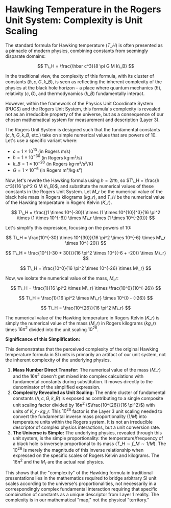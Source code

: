 # Hawking Temperature in the Rogers Unit System: Complexity is Unit Scaling

The standard formula for Hawking temperature ($T\_H$) is often presented as a pinnacle of modern physics, combining constants from seemingly disparate domains:

$$ T\_H = \frac{\hbar c^3}{8 \pi G M k\_B} $$

In the traditional view, the complexity of this formula, with its cluster of constants ($\hbar, c, G, k\_B$), is seen as reflecting the inherent complexity of the physics at the black hole horizon – a place where quantum mechanics ($\hbar$), relativity ($c, G$), and thermodynamics ($k\_B$) fundamentally interact.

However, within the framework of the Physics Unit Coordinate System (PUCS) and the Rogers Unit System, this formula's complexity is revealed not as an irreducible property of the universe, but as a consequence of our chosen mathematical system for measurement and description (Layer 3).

The Rogers Unit System is designed such that the fundamental constants ($c, h, G, k\_B$, etc.) take on simple numerical values that are powers of 10. Let's use a specific variant where:

*   $c = 1 \times 10^{10}$ (in Rogers m/s)
*   $h = 1 \times 10^{-30}$ (in Rogers kg·m²/s)
*   $k\_B = 1 \times 10^{-20}$ (in Rogers kg·m²/s²/K)
*   $G = 1 \times 10^{-6}$ (in Rogers m³/kg·s²)

Now, let's rewrite the Hawking formula using $h = 2\pi\hbar$, so $T\_H = \frac{h c^3}{16 \pi^2 G M k\_B}$, and substitute the numerical values of these constants in the Rogers Unit System. Let $M\_r$ be the numerical value of the black hole mass in Rogers kilograms ($kg\_r$), and $T\_H$ be the numerical value of the Hawking temperature in Rogers Kelvin ($K\_r$).

$$ T\_H = \frac{(1 \times 10^{-30}) \times (1 \times 10^{10})^3}{16 \pi^2 \times (1 \times 10^{-6}) \times M\_r \times (1 \times 10^{-20})} $$

Let's simplify this expression, focusing on the powers of 10:

$$ T\_H = \frac{10^{-30} \times 10^{30}}{16 \pi^2 \times 10^{-6} \times M\_r \times 10^{-20}} $$

$$ T\_H = \frac{10^{(-30 + 30)}}{16 \pi^2 \times 10^{(-6 + -20)} \times M\_r} $$

$$ T\_H = \frac{10^0}{16 \pi^2 \times 10^{-26} \times M\_r} $$

Now, we isolate the numerical value of the mass, $M\_r$:

$$ T\_H = \frac{1}{16 \pi^2 \times M\_r} \times \frac{10^0}{10^{-26}} $$

$$ T\_H = \frac{1}{16 \pi^2 \times M\_r} \times 10^{0 - (-26)} $$

$$ T\_H = \frac{10^{26}}{16 \pi^2 M\_r} $$

The numerical value of the Hawking temperature in Rogers Kelvin ($K\_r$) is simply the numerical value of the mass ($M\_r$) in Rogers kilograms ($kg\_r$) times $16\pi^2$ divided into the unit scaling $10^{26}$.


**Significance of this Simplification:**

This demonstrates that the perceived complexity of the original Hawking temperature formula in SI units is primarily an artifact of our unit system, not the inherent complexity of the underlying physics.

1.  **Mass Number Direct Transfer:** The numerical value of the mass ($M\_r$) and the $16\pi^2$ doesn't get mixed into complex calculations with fundamental constants during substitution. It moves directly to the denominator of the simplified expression.
2.  **Complexity Revealed as Unit Scaling:** The entire cluster of fundamental constants ($\hbar, c, G, k\_B$) is exposed as contributing to a single composite unit scaling factor divided by $16\pi^2$ ($\frac{10^{26}}{16 \pi^2}$) with units of $K\_r \cdot kg\_r$. This $10^{26}$ factor is the Layer 3 unit scaling needed to convert the fundamental inverse mass proportionality ($1/M$) into temperature units within the Rogers system. It is not an irreducible descriptor of complex physics interactions, but a unit conversion rate.
3.  **The Universe is Simple:** The underlying physics, revealed through this unit system, is the simple proportionality: the temperature/frequency of a black hole is inversely proportional to its mass ($T\_H \sim f\_M \sim 1/M$). The $10^{26}$ is merely the magnitude of this inverse relationship when expressed on the specific scales of Rogers Kelvin and kilograms.  The $16\pi^2$ and the $M_r$ are the actual real physics.

This shows that the "complexity" of the Hawking formula in traditional presentations lies in the mathematics required to bridge arbitrary SI unit scales according to the universe's proportionalities, not necessarily in a correspondingly complex fundamental interaction requiring that specific combination of constants as a unique descriptor from Layer 1 reality. The complexity is in our mathematical "map," not the physical "territory."